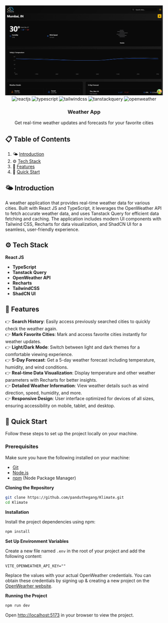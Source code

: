 <div align="center">
  <br />
    <a href="https://yourappurl.com" target="_blank">
    <img src="public/Cover 1.png" alt="Project Banner">
    </a>
  <br />

  <div>
     <img src="https://img.shields.io/badge/-React_JS-black?style=for-the-badge&logoColor=white&logo=react&color=61DAFB" alt="reactjs" />
     <img src="https://img.shields.io/badge/-TypeScript-black?style=for-the-badge&logoColor=white&logo=typescript&color=3178C6" alt="typescript" />
     <img src="https://img.shields.io/badge/-Tailwind_CSS-black?style=for-the-badge&logoColor=white&logo=tailwindcss&color=06B6D4" alt="tailwindcss" />
     <img src="https://img.shields.io/badge/-Tanstack_Query-black?style=for-the-badge&logoColor=white&logo=react-query&color=FF4154" alt="tanstackquery" />
     <img src="https://img.shields.io/badge/-OpenWeather_API-black?style=for-the-badge&logoColor=white&logo=openweathermap&color=FFDD44" alt="openweather" />
  </div>

<h3 align="center">Weather App</h3>
   <div align="center">
     Get real-time weather updates and forecasts for your favorite cities  
    </div>
</div>

## 📋 <a name="table">Table of Contents</a>

1. 🌤️ [Introduction](#introduction)
2. ⚙️ [Tech Stack](#tech-stack)
3. 🔋 [Features](#features)
4. 🚀 [Quick Start](#quick-start)

## 🌤️ Introduction <a name="introduction"></a>

A weather application that provides real-time weather data for various cities. Built with React JS and TypeScript, it leverages the OpenWeather API to fetch accurate weather data, and uses Tanstack Query for efficient data fetching and caching. The application includes modern UI components with Tailwind CSS, Recharts for data visualization, and ShadCN UI for a seamless, user-friendly experience.

## ⚙️ Tech Stack <a name="tech-stack"></a>

 **React JS**
- **TypeScript**
- **Tanstack Query**
- **OpenWeather API**
- **Recharts**
- **TailwindCSS**
- **ShadCN UI**

## 🔋 Features <a name="features"></a>

👉 **Search History**: Easily access previously searched cities to quickly check the weather again.  
👉 **Mark Favorite Cities**: Mark and access favorite cities instantly for weather updates.  
👉 **Light/Dark Mode**: Switch between light and dark themes for a comfortable viewing experience.  
👉 **5-Day Forecast**: Get a 5-day weather forecast including temperature, humidity, and wind conditions.  
👉 **Real-time Data Visualization**: Display temperature and other weather parameters with Recharts for better insights.  
👉 **Detailed Weather Information**: View weather details such as wind direction, speed, humidity, and more.  
👉 **Responsive Design**: User interface optimized for devices of all sizes, ensuring accessibility on mobile, tablet, and desktop.  


## 🚀 Quick Start <a name="quick-start"></a>

Follow these steps to set up the project locally on your machine.

### Prerequisites

Make sure you have the following installed on your machine:

- [Git](https://git-scm.com/)
- [Node.js](https://nodejs.org/en)
- [npm](https://www.npmjs.com/) (Node Package Manager)

**Cloning the Repository**

```bash
git clone https://github.com/panduthegang/Klimate.git
cd Klimate
```
**Installation**

Install the project dependencies using npm:

```bash
npm install
```

**Set Up Environment Variables**

Create a new file named `.env` in the root of your project and add the following content:

```env
VITE_OPENWEATHER_API_KEY=""
```

Replace the values with your actual OpenWeather credentials. You can obtain these credentials by signing up &
creating a new project on the [OpenWearher website](https://openweathermap.org/api).

**Running the Project**

```bash
npm run dev
```

Open [http://localhost:5173](http://localhost:5173) in your browser to view the project.